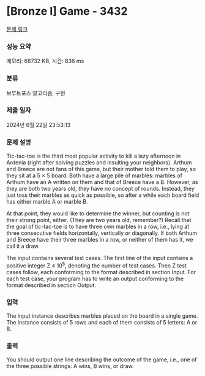 # [Bronze I] Game - 3432 

[문제 링크](https://www.acmicpc.net/problem/3432) 

### 성능 요약

메모리: 68732 KB, 시간: 836 ms

### 분류

브루트포스 알고리즘, 구현

### 제출 일자

2024년 6월 22일 23:53:13

### 문제 설명

<p>Tic-tac-toe is the third most popular activity to kill a lazy afternoon in Ardenia (right after solving puzzles and insulting your neighbors). Arthum and Breece are not fans of this game, but their mother told them to play, so they sit at a 5 × 5 board. Both have a large pile of marbles: marbles of Arthum have an A written on them and that of Breece have a B. However, as they are both two years old, they have no concept of rounds. Instead, they just toss their marbles as quick as possible, so after a while each board field has either marble A or marble B.</p>

<p>At that point, they would like to determine the winner, but counting is not their strong point, either. (They are two years old, remember?) Recall that the goal of tic-tac-toe is to have three own marbles in a row, i.e., lying at three consecutive fields horizontally, vertically or diagonally. If both Arthum and Breece have their three marbles in a row, or neither of them has it, we call it a draw.</p>

<p>The input contains several test cases. The first line of the input contains a positive integer Z ≤ 10<sup>5</sup>, denoting the number of test cases. Then Z test cases follow, each conforming to the format described in section Input. For each test case, your program has to write an output conforming to the format described in section Output.</p>

### 입력 

 <p>The input instance describes marbles placed on the board in a single game. The instance consists of 5 rows and each of them consists of 5 letters: A or B.</p>

### 출력 

 <p>You should output one line describing the outcome of the game, i.e., one of the three possible strings: A wins, B wins, or draw.</p>


